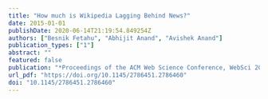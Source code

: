 ```yaml
---
title: "How much is Wikipedia Lagging Behind News?"
date: 2015-01-01
publishDate: 2020-06-14T21:19:54.849254Z
authors: ["Besnik Fetahu", "Abhijit Anand", "Avishek Anand"]
publication_types: ["1"]
abstract: ""
featured: false
publication: "*Proceedings of the ACM Web Science Conference, WebSci 2015, Oxford, United Kingdom, June 28 - July 1, 2015*"
url_pdf: "https://doi.org/10.1145/2786451.2786460"
doi: "10.1145/2786451.2786460"
---
```


